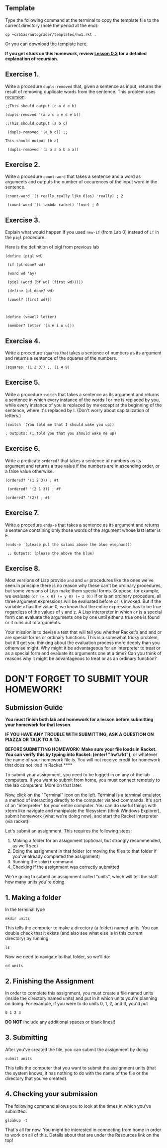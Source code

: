 ## Template

Type the following command at the terminal to copy the template file to the
current directory (note the period at the end):

    
    cp ~cs61as/autograder/templates/hw1.rkt .

Or you can download the template
[here](http://inst.eecs.berkeley.edu/~cs61as/templates/hw1.rkt).

**If you get stuck on this homework, review [Lesson 0.3](https://berkeley-cs61as.github.io/textbook/how-recursion-works.html) 
for a detailed explanation of recursion.**

## Exercise 1.

  
Write a procedure `dupls-removed` that, given a sentence as input, returns the
result of removing duplicate words from the sentence. This problem uses
[recursion](https://berkeley-cs61as.github.io/textbook/how-recursion-works.html).

`;;This should output (c a d e b)`

` (dupls-removed '(a b c a e d e b)) `

`;;This should output (a b c)`

` (dupls-removed '(a b c)) ;;`

`This should output (b a) `

` (dupls-removed '(a a a a b a a))`

## Exercise 2.

  
Write a procedure `count-word` that takes a sentence and a word as arguments
and outputs the number of occurences of the input word in the sentence.

`(count-word '(i really really like 61as) 'really) ; 2`

` (count-word '(i lambda racket) 'love) ; 0`

## Exercise 3.

  
Explain what would happen if you used `new-if` (from Lab 0) instead of `if` in
the `pigl` procedure.

Here is the definition of pigl from previous lab

`(define (pigl wd)`

` (if (pl-done? wd)`

` (word wd 'ay)`

` (pigl (word (bf wd) (first wd)))))`

` (define (pl-done? wd)`

` (vowel? (first wd)))`

` `

`(define (vowel? letter)`

` (member? letter '(a e i o u)))`

## Exercise 4.

  
Write a procedure `squares` that takes a sentence of numbers as its argument
and returns a sentence of the squares of the numbers.

`(squares '(1 2 3)) ;; (1 4 9)`

## Exercise 5.

  
Write a procedure `switch` that takes a sentence as its argument and returns a
sentence in which every instance of the words I or me is replaced by you,
while every instance of you is replaced by me except at the beginning of the
sentence, where it's replaced by I. (Don't worry about capitalization of
letters.)

`(switch '(You told me that I should wake you up)) `

` ; Outputs: (i told you that you should wake me up) `

## Exercise 6.

  
Write a predicate `ordered?` that takes a sentence of numbers as its argument
and returns a true value if the numbers are in ascending order, or a false
value otherwise.

`(ordered? '(1 2 3)) ; #t`

` (ordered? '(2 1 3)) ; #f`

` (ordered? '(2)) ; #t `

## Exercise 7.

  
Write a procedure `ends-e` that takes a sentence as its argument and returns a
sentence containing only those words of the argument whose last letter is E.

`(ends-e '(please put the salami above the blue elephant))`

` ;; Outputs: (please the above the blue)`

## Exercise 8.

  
Most versions of Lisp provide `and` and `or` procedures like the ones we've
seen.In principle there is no reason why these can't be ordinary procedures,
but some versions of Lisp make them special forms. Suppose, for example, we
evaluate `(or (= x 0) (= y 0) (= z 0))` If or is an ordinary procedure, all
three argument expressions will be evaluated before or is invoked. But if the
variable `x` has the value 0, we know that the entire expression has to be
true regardless of the values of `y` and `z`. A Lisp interpreter in which `or`
is a special form can evaluate the arguments one by one until either a true
one is found or it runs out of arguments.

Your mission is to devise a test that will tell you whether Racket's and and
or are special forms or ordinary functions. This is a somewhat tricky problem,
but it'll get you thinking about the evaluation process more deeply than you
otherwise might. Why might it be advantageous for an interpreter to treat or
as a special form and evaluate its arguments one at a time? Can you think of
reasons why it might be advantageous to treat or as an ordinary function?

# **DON'T FORGET TO SUBMIT YOUR HOMEWORK!**

## Submission Guide

**You must finish both lab and homework for a lesson before submitting your homework for that lesson.**

**IF YOU HAVE ANY TROUBLE WITH SUBMITTING, ASK A QUESTION ON PIAZZA OR TALK TO A TA.**

**BEFORE SUBMITTING HOMEWORK: Make sure your file loads in Racket. You can verify this by typing into Racket: (enter! "hw1.rkt"),** or whatever the name of your homework file is. You will not receive credit for homework that does not load in Racket.****

To submit your assignment, you need to be logged in on any of the lab
computers. If you want to submit from home, you must connect remotely to the
lab computers. More on that later.

Now, click on the "Terminal" icon on the left. Terminal is a terminal
emulator, a method of interacting directly to the computer via text commands.
It's sort of an "interpreter" for your entire computer. You can do useful
things with xterm like navigate and manipulate the filesystem (think Windows
Explorer), submit homework (what we're doing now), and start the Racket
interpreter (via racket)!

Let's submit an assignment. This requires the following steps:

  1. Making a folder for an assignment (optional, but strongly recommended, as we'll see)
  2. Doing the assignment in that folder (or moving the files to that folder if you've already completed the assignment)
  3. Running the `submit` command
  4. Checking if the assignment was correctly submitted

We're going to submit an assignment called "units", which will tell the staff
how many units you're doing.

## 1. Making a folder

In the terminal type

`mkdir units`

This tells the computer to make a directory (a folder) named units. You can
double check that it exists (and also see what else is in this current
directory) by running

`ls`

Now we need to navigate to that folder, so we'll do:

`cd units`

## 2. Finishing the Assignment

In order to complete this assignment, you must create a file named units
(inside the directory named units) and put in it which units you're planning
on doing. For example, if you were to do units 0, 1, 2, and 3, you'd put

`0 1 2 3`

**DO NOT** include any additional spaces or blank lines!!

## 3. Submitting

After you've created the file, you can submit the assignment by doing

`submit units`

This tells the computer that you want to submit the assignment units (that the
system knows, it has nothing to do with the name of the file or the directory
that you've created).

## 4. Checking your submission

The following command allows you to look at the times in which you've
submitted:

`glookup -t`

That's all for now. You might be interested in connecting from home in order
to work on all of this. Details about that are under the Resources link on the
top!

